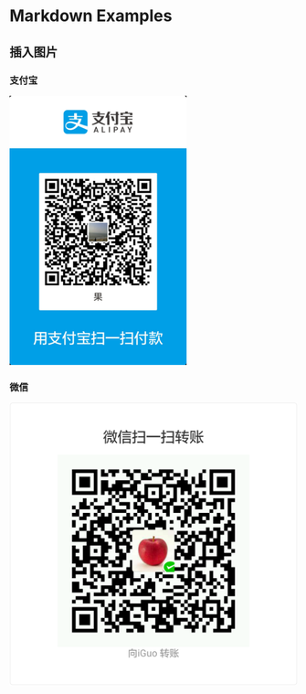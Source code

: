 # Markdown Examples

## 插入图片

### 支付宝

<img src="/images/zhifubao.PNG" alt="支付宝二维码付款给iGuo" width="310" />

### 微信

![微信二维码付款给iGuo](/images/weixin.png)